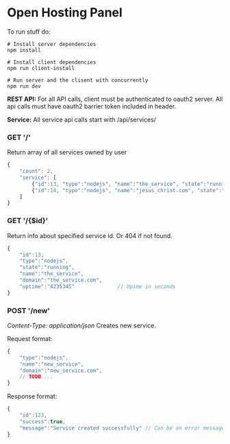 # Open Hosting Panel

To run stuff do:

```
# Install server dependencies
npm install

# Install client dependencies
npm run client-install

# Run server and the clisent with concurrently
npm run dev

```


**REST API:**
For all API calls, client must be authenticated to oauth2 server.
All api calls must have oauth2 barrier token included in header.

**Service:**
All service api calls start with /api/services/

### GET '/'
Return array of all services owned by user
```javascript
{
    "count": 2,
    "service": [
        {"id":13, "type":"nodejs", "name":"the_service", "state":"running"},
        {"id":14, "type":"nodejs", "name":"jesus_christ.com", "state":"stopped"}
    ]
}
```

### GET '/{$id}'
Return info about specified service id. Or 404 if not found.

```javascript
{
    "id":13,
    "type":"nodejs", 
    "state":"running",
    "name":"the_service",
    "domain":"the_service.com",
    "uptime":"4235345"              // Upime in seconds
}
```

### POST '/new'
*Content-Type: application/json*
Creates new service. 

Request format:
```javascript
{
    "type":"nodejs", 
    "name":"new_service",
    "domain":"new_service.com",
    // TODO....
}
```

Response format:
```javascript
{
    "id":123,
    "success":true,
    "message":"Service created successfully" // Can be an error message
}
```
